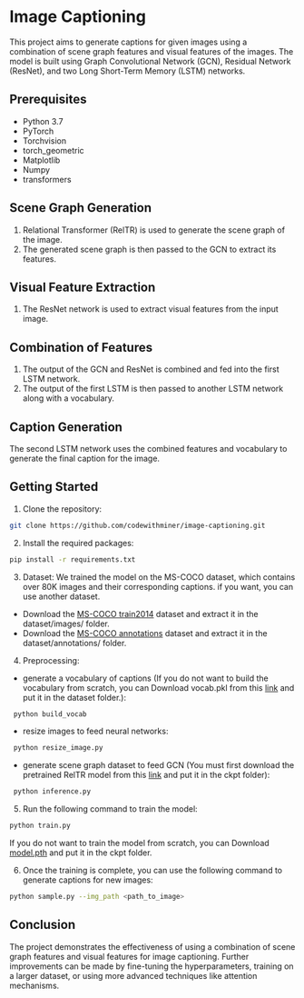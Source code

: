 # Image Captioning
This project aims to generate captions for given images using a combination of scene graph features and visual features of the images. The model is built using Graph Convolutional Network (GCN), Residual Network (ResNet), and two Long Short-Term Memory (LSTM) networks.

## Prerequisites
- Python 3.7
- PyTorch
- Torchvision
- torch_geometric
- Matplotlib
- Numpy
- transformers

## Scene Graph Generation
1. Relational Transformer (RelTR) is used to generate the scene graph of the image.
2. The generated scene graph is then passed to the GCN to extract its features.

## Visual Feature Extraction
1. The ResNet network is used to extract visual features from the input image.

## Combination of Features
1. The output of the GCN and ResNet is combined and fed into the first LSTM network.
2. The output of the first LSTM is then passed to another LSTM network along with a vocabulary.

## Caption Generation
The second LSTM network uses the combined features and vocabulary to generate the final caption for the image.

## Getting Started
1. Clone the repository:
```bash
git clone https://github.com/codewithminer/image-captioning.git
```
2. Install the required packages:
```bash
pip install -r requirements.txt
```

3. Dataset:
We trained the model on the MS-COCO dataset, which contains over 80K images and their corresponding captions. if you want, you can use another dataset.
- Download the [MS-COCO train2014](http://images.cocodataset.org/zips/train2014.zip) dataset and extract it in the dataset/images/ folder.
- Download the [MS-COCO annotations](http://images.cocodataset.org/annotations/annotations_trainval2014.zip) dataset and extract it in the dataset/annotations/ folder.

4. Preprocessing:
- generate a vocabulary of captions (If you do not want to build the vocabulary from scratch, you can Download vocab.pkl from this [link](https://github.com/yrcong/RelTR) and put it in the dataset folder.):
```bash
 python build_vocab
```
-  resize images to feed neural networks:
```bash
 python resize_image.py
```
- generate scene graph dataset to feed GCN (You must first download the pretrained RelTR model from this [link](https://github.com/yrcong/RelTR) and put it in the ckpt folder):
```bash
 python inference.py
```

5. Run the following command to train the model:
```bash
python train.py
```
If you do not want to train the model from scratch, you can Download [model.pth](URL) and put it in the ckpt folder.

6. Once the training is complete, you can use the following command to generate captions for new images:
```bash
python sample.py --img_path <path_to_image>
```

## Conclusion
The project demonstrates the effectiveness of using a combination of scene graph features and visual features for image captioning. Further improvements can be made by fine-tuning the hyperparameters, training on a larger dataset, or using more advanced techniques like attention mechanisms.

